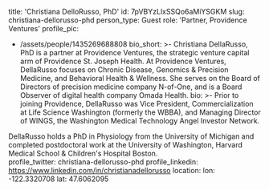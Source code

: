 title: 'Christiana DelloRusso, PhD'
id: 7pVBYzLlxSSQo6aMiYSGKM
slug: christiana-dellorusso-phd
person_type: Guest
role: 'Partner, Providence Ventures'
profile_pic:
  - /assets/people/1435269688808
bio_short: >-
  Christiana DellaRusso, PhD is a partner at Providence Ventures, the strategic
  venture capital arm of Providence St. Joseph Health. At Providence Ventures,
  DellaRusso focuses on Chronic Disease, Genomics & Precision Medicine, and
  Behavioral Health & Wellness. She serves on the Board of Directors of
  precision medicine company N-of-One, and is a Board Observer of digital health
  company Omada Health.
bio: >-
  Prior to joining Providence, DellaRusso was Vice President, Commercialization
  at Life Science Washington (formerly the WBBA), and Managing Director of
  WINGS, the Washington Medical Technology Angel Investor Network.


  DellaRusso holds a PhD in Physiology from the University of Michigan and
  completed postdoctoral work at the University of Washington, Harvard Medical
  School & Children's Hospital Boston.  
profile_twitter: christiana-dellorusso-phd
profile_linkedin: https://www.linkedin.com/in/christianadellorusso
location:
  lon: -122.3320708
  lat: 47.6062095
